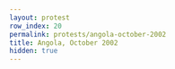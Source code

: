 ```yaml
---
layout: protest
row_index: 20
permalink: protests/angola-october-2002
title: Angola, October 2002
hidden: true
---
```

